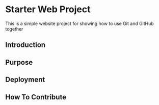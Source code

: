 # Starter Web Project
This is a simple website project for showing how to use Git and GitHub together

## Introduction

## Purpose

## Deployment

## How To Contribute
